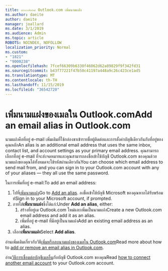 ```yaml
---
title: ๙๐๐๐๒๓๘ Outlook.com เพิ่มนามแฝง
ms.author: daeite
author: daeite
manager: joallard
ms.date: 3/1/2019
ms.audience: Admin
ms.topic: article
ROBOTS: NOINDEX, NOFOLLOW
localization_priority: Normal
ms.custom:
- "1821"
- "9000238"
ms.openlocfilehash: 7fcef66309b6330f46062d62a89829f9f342fd31
ms.sourcegitcommit: b43f77221f47b50c41197a448a9c26c423ce1ad5
ms.translationtype: MT
ms.contentlocale: th-TH
ms.lasthandoff: 11/15/2019
ms.locfileid: "36542720"
---
```

# <a name="add-an-email-alias-in-outlookcom"></a><span data-ttu-id="cdf28-102">เพิ่มนามแฝงของเมลใน Outlook.com</span><span class="sxs-lookup"><span data-stu-id="cdf28-102">Add an email alias in Outlook.com</span></span>

<span data-ttu-id="cdf28-103">นามแฝงคือที่อยู่ e-mail เพิ่มเติมที่ใช้กล่องขาเข้ารายชื่อผู้ติดต่อและการตั้งค่าบัญชีเดียวกันกับที่อยู่ของคุณหลัก</span><span class="sxs-lookup"><span data-stu-id="cdf28-103">An alias is an additional email address that uses the same inbox, contact list, and account settings as your primary email address.</span></span> <span data-ttu-id="cdf28-104">คุณสามารถเลือกที่อยู่ e-mail ที่จะส่งจดหมายและคุณสามารถลงชื่อเข้าใช้บัญชี Outlook.com ของคุณด้วยนามแฝงของคุณได้ทั้งหมดจะใช้รหัสผ่านเดียวกัน</span><span class="sxs-lookup"><span data-stu-id="cdf28-104">You can choose which email address to send mail from, and you can sign in to your Outlook.com account with any of your aliases — they all use the same password.</span></span>

<span data-ttu-id="cdf28-105">ในการเพิ่มที่อยู่ e-mail:</span><span class="sxs-lookup"><span data-stu-id="cdf28-105">To add an email address:</span></span>

1. <span data-ttu-id="cdf28-106">ไปที่[เพิ่มนามแฝง](https://go.microsoft.com/fwlink/p/?linkid=864833)</span><span class="sxs-lookup"><span data-stu-id="cdf28-106">Go to [Add an alias](https://go.microsoft.com/fwlink/p/?linkid=864833).</span></span> <span data-ttu-id="cdf28-107">ลงชื่อเข้าใช้บัญชี Microsoft ของคุณหากได้รับพร้อมท์</span><span class="sxs-lookup"><span data-stu-id="cdf28-107">Sign in to your Microsoft account, if prompted.</span></span>
2. <span data-ttu-id="cdf28-108">ภายใต้**เพิ่มนามแฝง**ซึ่งได้แก่:</span><span class="sxs-lookup"><span data-stu-id="cdf28-108">Under **Add an alias**, either:</span></span>
    1. <span data-ttu-id="cdf28-109">สร้างที่อยู่เม Outlook.com ใหม่และเพิ่มเป็นนามแฝง</span><span class="sxs-lookup"><span data-stu-id="cdf28-109">Create a new Outlook.com email address and add it as an alias.</span></span>
    2. <span data-ttu-id="cdf28-110">เพิ่มที่อยู่ e-mail ที่มีอยู่เป็นนามแฝง</span><span class="sxs-lookup"><span data-stu-id="cdf28-110">Add an existing email address as an alias.</span></span>
3. <span data-ttu-id="cdf28-111">เลือก**เพิ่มนามแฝง**</span><span class="sxs-lookup"><span data-stu-id="cdf28-111">Select **Add alias**.</span></span>

<span data-ttu-id="cdf28-112">อ่านเพิ่มเติมเกี่ยวกับวิธี[เพิ่มหรือลบนามแฝงของเมลใน Outlook.com](https://support.office.com/article/459b1989-356d-40fa-a689-8f285b13f1f2?wt.mc_id=Office_Outlook_com_Alchemy)</span><span class="sxs-lookup"><span data-stu-id="cdf28-112">Read more about how to [add or remove an email alias in Outlook.com](https://support.office.com/article/459b1989-356d-40fa-a689-8f285b13f1f2?wt.mc_id=Office_Outlook_com_Alchemy).</span></span>  

<span data-ttu-id="cdf28-113">อ่าน[วิธีการเชื่อมต่อบัญชีเมลอื่น](https://support.office.com/article/c5224df4-5885-4e79-91ba-523aa743f0ba?wt.mc_id=Office_Outlook_com_Alchemy)กับบัญชี Outlook.com ของคุณ</span><span class="sxs-lookup"><span data-stu-id="cdf28-113">Read [how to connect another email account](https://support.office.com/article/c5224df4-5885-4e79-91ba-523aa743f0ba?wt.mc_id=Office_Outlook_com_Alchemy) to your Outlook.com account.</span></span>